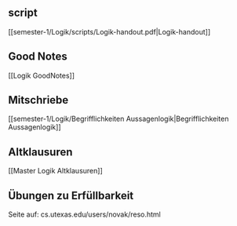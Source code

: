 ## script
[[semester-1/Logik/scripts/Logik-handout.pdf|Logik-handout]]

## Good Notes
[[Logik GoodNotes]]

## Mitschriebe
[[semester-1/Logik/Begrifflichkeiten Aussagenlogik|Begrifflichkeiten Aussagenlogik]]

## Altklausuren
[[Master Logik Altklausuren]]

## Übungen zu Erfüllbarkeit
Seite auf: cs.utexas.edu/users/novak/reso.html